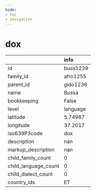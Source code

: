 ```yaml
---
hide:
- toc
- navigation
---
```

# dox
|                      | info     |
|:---------------------|:---------|
| id                   | buss1239 |
| family_id            | afro1255 |
| parent_id            | gido1236 |
| name                 | Bussa    |
| bookkeeping          | False    |
| level                | language |
| latitude             | 5.74987  |
| longitude            | 37.2017  |
| iso639P3code         | dox      |
| description          | nan      |
| markup_description   | nan      |
| child_family_count   | 0        |
| child_language_count | 0        |
| child_dialect_count  | 0        |
| country_ids          | ET       |